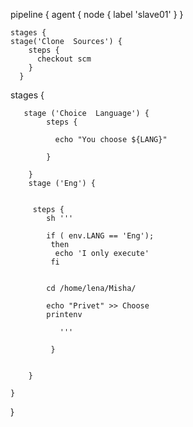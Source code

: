 pipeline {
   agent { node { label 'slave01' } }
    
    
    stages {
    stage('Clone  Sources') {
        steps {
          checkout scm
        } 
      }


  stages {
    
       stage ('Choice  Language') {
            steps {
            
              echo "You choose ${LANG}"
            
            }   
        
        }
        stage ('Eng') {
            
            
         steps {
            sh '''
            
            if ( env.LANG == 'Eng');
             then
              echo 'I only execute'
             fi
            
            
            cd /home/lena/Misha/
               
            echo "Privet" >> Choose
            printenv
               
               '''
               
             }
         
        
        }
      
    }
 }
